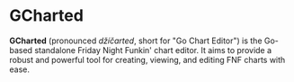 # GCharted

**GCharted** (pronounced *džíčarted*, short for "Go Chart Editor") is the Go-based standalone Friday Night Funkin' chart editor.
It aims to provide a robust and powerful tool for creating, viewing, and editing FNF charts with ease.
